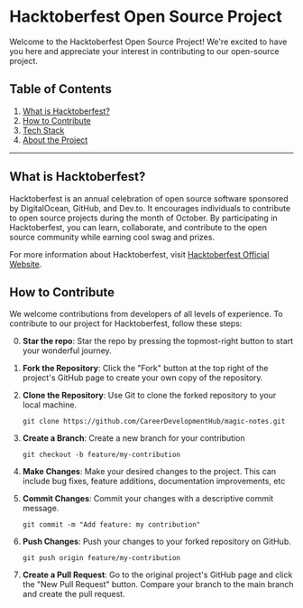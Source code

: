 # Hacktoberfest Open Source Project

Welcome to the Hacktoberfest Open Source Project! We're excited to have you here and appreciate your interest in contributing to our open-source project.

## Table of Contents
1. [What is Hacktoberfest?](#what-is-hacktoberfest)
2. [How to Contribute](#how-to-contribute)
3. [Tech Stack](#tech-stack)
4. [About the Project](#about-the-project)

---

## What is Hacktoberfest?

Hacktoberfest is an annual celebration of open source software sponsored by DigitalOcean, GitHub, and Dev.to. It encourages individuals to contribute to open source projects during the month of October. By participating in Hacktoberfest, you can learn, collaborate, and contribute to the open source community while earning cool swag and prizes.

For more information about Hacktoberfest, visit [Hacktoberfest Official Website](https://hacktoberfest.digitalocean.com/).

## How to Contribute

We welcome contributions from developers of all levels of experience. To contribute to our project for Hacktoberfest, follow these steps:

0. **Star the repo**: Star the repo by pressing the topmost-right button to start your wonderful journey.
1. **Fork the Repository**: Click the "Fork" button at the top right of the project's GitHub page to create your own copy of the repository.

2. **Clone the Repository**: Use Git to clone the forked repository to your local machine.
   
    ```
    git clone https://github.com/CareerDevelopmentHub/magic-notes.git
    ```

3. **Create a Branch**: Create a new branch for your contribution
    ```
    git checkout -b feature/my-contribution
    ```

4. **Make Changes**: Make your desired changes to the project. This can include bug fixes, feature additions, documentation improvements, etc

5. **Commit Changes**: Commit your changes with a descriptive commit message.
    ```
    git commit -m "Add feature: my contribution"
    ```

6. **Push Changes**: Push your changes to your forked repository on GitHub.
    ```
    git push origin feature/my-contribution
    ```

7. **Create a Pull Request**: Go to the original project's GitHub page and click the "New Pull Request" button. Compare your branch to the main branch and create the pull request.
